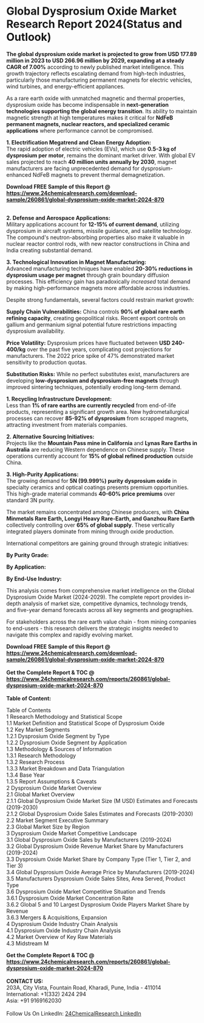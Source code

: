 <h1>Global Dysprosium Oxide Market Research Report 2024(Status and Outlook)</h1><p><strong>The global dysprosium oxide market is projected to grow from USD 177.89 million in 2023 to USD 266.96 million by 2029, expanding at a steady CAGR of 7.00%</strong> according to newly published market intelligence. This growth trajectory reflects escalating demand from high-tech industries, particularly those manufacturing permanent magnets for electric vehicles, wind turbines, and energy-efficient appliances.</p><p>As a rare earth oxide with unmatched magnetic and thermal properties, dysprosium oxide has become indispensable in <strong>next-generation technologies supporting the global energy transition</strong>. Its ability to maintain magnetic strength at high temperatures makes it critical for <strong>NdFeB permanent magnets, nuclear reactors, and specialized ceramic applications</strong> where performance cannot be compromised.</p><p><strong>1. Electrification Megatrend and Clean Energy Adoption:</strong><br>
The rapid adoption of electric vehicles (EVs), which use <strong>0.5-3 kg of dysprosium per motor</strong>, remains the dominant market driver. With global EV sales projected to reach <strong>40 million units annually by 2030</strong>, magnet manufacturers are facing unprecedented demand for dysprosium-enhanced NdFeB magnets to prevent thermal demagnetization.</p><div><b>Download FREE Sample of this Report @ 
            <a href="https://www.24chemicalresearch.com/download-sample/260861/global-dysprosium-oxide-market-2024-870">
            https://www.24chemicalresearch.com/download-sample/260861/global-dysprosium-oxide-market-2024-870</a></b></div><br><p><strong>2. Defense and Aerospace Applications:</strong><br>
Military applications account for <strong>12-15% of current demand</strong>, utilizing dysprosium in aircraft systems, missile guidance, and satellite technology. The compound's neutron-absorbing properties also make it valuable in nuclear reactor control rods, with new reactor constructions in China and India creating substantial demand.</p><p><strong>3. Technological Innovation in Magnet Manufacturing:</strong><br>
Advanced manufacturing techniques have enabled <strong>20-30% reductions in dysprosium usage per magnet</strong> through grain boundary diffusion processes. This efficiency gain has paradoxically <em>increased</em> total demand by making high-performance magnets more affordable across industries.</p><p>Despite strong fundamentals, several factors could restrain market growth:</p><p><strong>Supply Chain Vulnerabilities:</strong> China controls <strong>90% of global rare earth refining capacity</strong>, creating geopolitical risks. Recent export controls on gallium and germanium signal potential future restrictions impacting dysprosium availability.</p><p><strong>Price Volatility:</strong> Dysprosium prices have fluctuated between <strong>USD 240-400/kg</strong> over the past five years, complicating cost projections for manufacturers. The 2022 price spike of 47% demonstrated market sensitivity to production quotas.</p><p><strong>Substitution Risks:</strong> While no perfect substitutes exist, manufacturers are developing <strong>low-dysprosium and dysprosium-free magnets</strong> through improved sintering techniques, potentially eroding long-term demand.</p><p><strong>1. Recycling Infrastructure Development:</strong><br>
Less than <strong>1% of rare earths are currently recycled</strong> from end-of-life products, representing a significant growth area. New hydrometallurgical processes can recover <strong>85-92% of dysprosium</strong> from scrapped magnets, attracting investment from materials companies.</p><p><strong>2. Alternative Sourcing Initiatives:</strong><br>
Projects like the <strong>Mountain Pass mine in California</strong> and <strong>Lynas Rare Earths in Australia</strong> are reducing Western dependence on Chinese supply. These operations currently account for <strong>15% of global refined production</strong> outside China.</p><p><strong>3. High-Purity Applications:</strong><br>
The growing demand for <strong>5N (99.999%) purity dysprosium oxide</strong> in specialty ceramics and optical coatings presents premium opportunities. This high-grade material commands <strong>40-60% price premiums</strong> over standard 3N purity.</p><p>The market remains concentrated among Chinese producers, with <strong>China Minmetals Rare Earth, Longyi Heavy Rare-Earth, and Ganzhou Rare Earth</strong> collectively controlling over <strong>65% of global supply</strong>. These vertically integrated players dominate from mining through oxide production.</p><p>International competitors are gaining ground through strategic initiatives:</p><p><strong>By Purity Grade:</strong></p><p><strong>By Application:</strong></p><p><strong>By End-Use Industry:</strong></p><p>This analysis comes from comprehensive market intelligence on the Global Dysprosium Oxide Market (2024-2029). The complete report provides in-depth analysis of market size, competitive dynamics, technology trends, and five-year demand forecasts across all key segments and geographies.</p><p>For stakeholders across the rare earth value chain - from mining companies to end-users - this research delivers the strategic insights needed to navigate this complex and rapidly evolving market.</p><div><b>Download FREE Sample of this Report @ 
            <a href="https://www.24chemicalresearch.com/download-sample/260861/global-dysprosium-oxide-market-2024-870">
            https://www.24chemicalresearch.com/download-sample/260861/global-dysprosium-oxide-market-2024-870</a></b></div><br><div><b>Get the Complete Report & TOC @ 
            <a href="https://www.24chemicalresearch.com/reports/260861/global-dysprosium-oxide-market-2024-870">
            https://www.24chemicalresearch.com/reports/260861/global-dysprosium-oxide-market-2024-870</a></b></div><br>
            <b>Table of Content:</b><p>Table of Contents<br />
1 Research Methodology and Statistical Scope<br />
1.1 Market Definition and Statistical Scope of Dysprosium Oxide<br />
1.2 Key Market Segments<br />
1.2.1 Dysprosium Oxide Segment by Type<br />
1.2.2 Dysprosium Oxide Segment by Application<br />
1.3 Methodology & Sources of Information<br />
1.3.1 Research Methodology<br />
1.3.2 Research Process<br />
1.3.3 Market Breakdown and Data Triangulation<br />
1.3.4 Base Year<br />
1.3.5 Report Assumptions & Caveats<br />
2 Dysprosium Oxide Market Overview<br />
2.1 Global Market Overview<br />
2.1.1 Global Dysprosium Oxide Market Size (M USD) Estimates and Forecasts (2019-2030)<br />
2.1.2 Global Dysprosium Oxide Sales Estimates and Forecasts (2019-2030)<br />
2.2 Market Segment Executive Summary<br />
2.3 Global Market Size by Region<br />
3 Dysprosium Oxide Market Competitive Landscape<br />
3.1 Global Dysprosium Oxide Sales by Manufacturers (2019-2024)<br />
3.2 Global Dysprosium Oxide Revenue Market Share by Manufacturers (2019-2024)<br />
3.3 Dysprosium Oxide Market Share by Company Type (Tier 1, Tier 2, and Tier 3)<br />
3.4 Global Dysprosium Oxide Average Price by Manufacturers (2019-2024)<br />
3.5 Manufacturers Dysprosium Oxide Sales Sites, Area Served, Product Type<br />
3.6 Dysprosium Oxide Market Competitive Situation and Trends<br />
3.6.1 Dysprosium Oxide Market Concentration Rate<br />
3.6.2 Global 5 and 10 Largest Dysprosium Oxide Players Market Share by Revenue<br />
3.6.3 Mergers & Acquisitions, Expansion<br />
4 Dysprosium Oxide Industry Chain Analysis<br />
4.1 Dysprosium Oxide Industry Chain Analysis<br />
4.2 Market Overview of Key Raw Materials<br />
4.3 Midstream M</p><div><b>Get the Complete Report & TOC @ 
            <a href="https://www.24chemicalresearch.com/reports/260861/global-dysprosium-oxide-market-2024-870">
            https://www.24chemicalresearch.com/reports/260861/global-dysprosium-oxide-market-2024-870</a></b></div><br><b>CONTACT US:</b><br>
            203A, City Vista, Fountain Road, Kharadi, Pune, India - 411014<br>
            International: +1(332) 2424 294<br>
            Asia: +91 9169162030 <br><br>
            Follow Us On LinkedIn: <a href="https://www.linkedin.com/company/24chemicalresearch/">24ChemicalResearch LinkedIn</a>